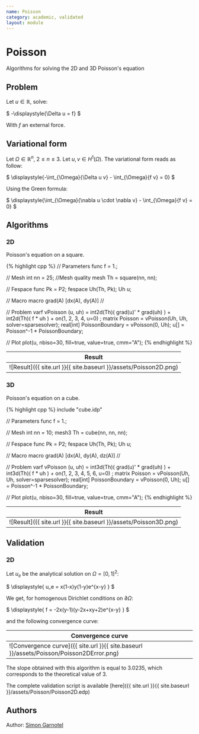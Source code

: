 ```yaml
---
name: Poisson
category: academic, validated
layout: module
---
```


# Poisson

Algorithms for solving the 2D and 3D Poisson's equation

## Problem

Let $u\in\mathbb{R}$, solve:

$
-\displaystyle{\Delta u = f}
$

With $f$ an external force.

## Variational form

Let $\Omega\in\mathbb{R}^n$, $2\leq n\leq3$. Let $u, v\in H^1(\Omega)$. The variational form reads as follow:

$
\displaystyle{-\int_{\Omega}{\Delta u v} - \int_{\Omega}{f v} = 0}
$

Using the Green formula:

$
\displaystyle{\int_{\Omega}{\nabla u \cdot \nabla v} - \int_{\Omega}{f v} = 0}
$


## Algorithms

### 2D

Poisson's equation on a square.

{% highlight cpp %}
// Parameters
func f = 1.;

// Mesh
int nn = 25;	//Mesh quality
mesh Th = square(nn, nn);

// Fespace
func Pk = P2;
fespace Uh(Th, Pk);
Uh u;

// Macro
macro grad(A) [dx(A), dy(A)] //

// Problem
varf vPoisson (u, uh)
	= int2d(Th)(
		  grad(u)' * grad(uh)
	)
	+ int2d(Th)(
		  f * uh
	)
	+ on(1, 2, 3, 4, u=0)
	;
matrix<real> Poisson = vPoisson(Uh, Uh, solver=sparsesolver);
real[int] PoissonBoundary = vPoisson(0, Uh);
u[] = Poisson^-1 * PoissonBoundary;

// Plot
plot(u, nbiso=30, fill=true, value=true, cmm="A");
{% endhighlight %}

|Result|
|--|
![Result]({{ site.url }}{{ site.baseurl }}/assets/Poisson2D.png)|


### 3D

Poisson's equation on a cube.

{% highlight cpp %}
include "cube.idp"

// Parameters
func f = 1.;

// Mesh
int nn = 10;
mesh3 Th = cube(nn, nn, nn);

// Fespace
func Pk = P2;
fespace Uh(Th, Pk);
Uh u;

// Macro
macro grad(A) [dx(A), dy(A), dz(A)] //

// Problem
varf vPoisson (u, uh)
	= int3d(Th)(
		  grad(u)' * grad(uh)
	)
	+ int3d(Th)(
		  f * uh
	)
	+ on(1, 2, 3, 4, 5, 6, u=0)
	;
matrix<real> Poisson = vPoisson(Uh, Uh, solver=sparsesolver);
real[int] PoissonBoundary = vPoisson(0, Uh);
u[] = Poisson^-1 * PoissonBoundary;

// Plot
plot(u, nbiso=30, fill=true, value=true, cmm="A");
{% endhighlight %}

|Result|
|--|
|![Result]({{ site.url }}{{ site.baseurl }}/assets/Poisson3D.png)|

## Validation

### 2D

Let $u_e$ be the analytical solution on $\Omega=[0,1]^2$:

$
\displaystyle{
	u_e = x(1-x)y(1-y)e^{x-y}
}
$

We get, for homogenous Dirichlet conditions on $\partial\Omega$:

$
\displaystyle{
	f = -2x(y-1)(y-2x+xy+2)e^{x-y}
}
$

and the following convergence curve:

|Convergence curve|
|--|
|![Convergence curve]({{ site.url }}{{ site.baseurl }}/assets/Poisson/Poisson2DError.png)|

The slope obtained with this algorithm is equal to $3.0235$, which corresponds to the theoretical value of $3$.

The complete validation script is available [here]({{ site.url }}{{ site.baseurl }}/assets/Poisson/Poisson2D.edp)

## Authors

Author: [Simon Garnotel](https://github.com/sgarnotel)
